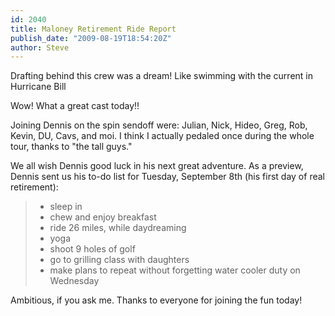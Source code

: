 ```yaml
---
id: 2040
title: Maloney Retirement Ride Report
publish_date: "2009-08-19T18:54:20Z"
author: Steve
---
```

  
Drafting behind this crew was a dream! Like swimming with the current in Hurricane Bill

Wow! What a great cast today!!

Joining Dennis on the spin sendoff were: Julian, Nick, Hideo, Greg, Rob, Kevin, DU, Cavs, and moi. I think I actually pedaled once during the whole tour, thanks to "the tall guys."

We all wish Dennis good luck in his next great adventure. As a preview, Dennis sent us his to-do list for Tuesday, September 8th (his first day of real retirement):

> *   sleep in
> *   chew and enjoy breakfast
> *   ride 26 miles, while daydreaming
> *   yoga
> *   shoot 9 holes of golf
> *   go to grilling class with daughters
> *   make plans to repeat without forgetting water cooler duty on Wednesday

Ambitious, if you ask me. Thanks to everyone for joining the fun today!

